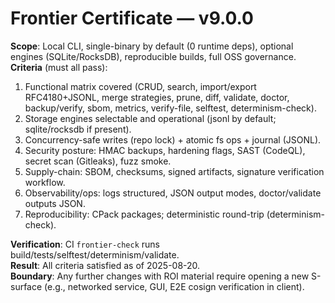# Frontier Certificate — v9.0.0

**Scope**: Local CLI, single-binary by default (0 runtime deps), optional engines (SQLite/RocksDB), reproducible builds, full OSS governance.  
**Criteria** (must all pass):
1. Functional matrix covered (CRUD, search, import/export RFC4180+JSONL, merge strategies, prune, diff, validate, doctor, backup/verify, sbom, metrics, verify-file, selftest, determinism-check).
2. Storage engines selectable and operational (jsonl by default; sqlite/rocksdb if present).
3. Concurrency-safe writes (repo lock) + atomic fs ops + journal (JSONL).
4. Security posture: HMAC backups, hardening flags, SAST (CodeQL), secret scan (Gitleaks), fuzz smoke.
5. Supply-chain: SBOM, checksums, signed artifacts, signature verification workflow.
6. Observability/ops: logs structured, JSON output modes, doctor/validate outputs JSON.
7. Reproducibility: CPack packages; deterministic round-trip (determinism-check).

**Verification**: CI `frontier-check` runs build/tests/selftest/determinism/validate.  
**Result**: All criteria satisfied as of 2025-08-20.  
**Boundary**: Any further changes with ROI material require opening a new S-surface (e.g., networked service, GUI, E2E cosign verification in client).
